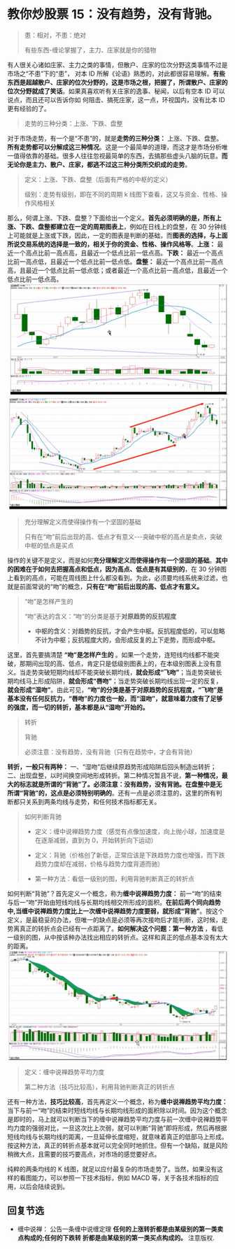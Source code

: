# 教你炒股票 15：没有趋势，没有背驰。

> 患：相对，不患：绝对
>
> 有些东西-缠论掌握了，主力、庄家就是你的猎物

有人很关心诸如庄家、主力之类的事情，但散户、庄家的位次分野这类事情不过是市场之“不患”下的“患”， 对本 ID 所解《论语》熟悉的，对此都很容易理解。**有些东西是超越散户、庄家的位次分野的，这是市场之根，把握了，所谓散户、庄家的位次分野就成了笑话**。如果真喜欢听有关庄家的逸事、秘闻，以后有空本 ID 可以说点，而且还可以告诉你如 何阻击、搞死庄家，这一点，环视国内，没有比本 ID 更有经验的了。

> 走势的三种分类：上涨、下跌、盘整

对于市场走势，有一个是“不患”的，就是**走势的三种分类：** 上涨、下跌、盘整。**所有走势都可以分解成这三种情况**。这是一个最简单的道理，而这才是市场分析唯一值得依靠的基础。很多人往往忽视最简单的东西，去搞那些虚头八脑的玩意。**而无论你是主力、散户、庄家，都逃不过这三种分类所交织成的走势**。

> 定义：上涨、下跌、盘整（后面有严格的中枢的定义）
>
> 级别：走势有级别，即在不同的周期 k 线图下查看，这又与资金、性格、操作风格相关

那么，何谓上涨、下跌、盘整？下面给出一个定义。**首先必须明确的是，所有上涨、下跌、盘整都建立在一定的周期图表上**，例如在日线上的盘整，在 30 分钟线上可能就是上涨或下跌，因此，一定的图表是判断的基础，而**图表的选择，与上面所说交易系统的选择是一致的，相关于你的资金、性格、操作风格等**。**上涨：** 最近一个高点比前一高点高，且最近一个低点比前一低点高。**下跌：** 最近一个高点比前一高点低，且最近一个低点比前一低点低。**盘整：** 最近一个高点比前一高点高，且最近一个低点比前一低点低；或者最近一个高点比前一高点低，且最近一个低点比前一低点高。
![](./1.png)
![](./2.png)

> 充分理解定义而使得操作有一个坚固的基础
>
> 只有在“吻”前后出现的高、低点才有意义---突破中枢的高点是卖点，突破中枢的低点是买点

操作的关键不是定义，而是如何**充分理解定义而使得操作有一个坚固的基础**。**其中的困难在于如何去把握高点和低点，因为高点、低点是有其级别的**，在 30 分钟图上看到的高点，可能在周线图上什么都没看到。为此，必须要均线系统来过滤，也就是前面常说的“吻”的概念，**只有在“吻”前后出现的高、低点才有意义。**

> “吻”是怎样产生的
>
> “吻”表达的含义：“吻“的分类是基于**对原趋势的反抗程度**
>
> - **中枢的含义：对趋势的反抗，才会产生中枢。反抗程度低的，可以忽略不计为中枢；反抗程度大的，会形成反复的上下走势，而形成中枢。**

这里，首先要搞清楚 **“吻”是怎样产生的** 。如果一个走势，连短线均线都不能突破，那期间出现的高、低点，肯定只是低级别图表上的，在本级别图表上没有意义。当走势突破短期均线却不能突破长期均线，**就会形成“飞吻”**；当走势突破长期均线马上形成陷阱，**就会形成“唇吻”**；当走势突破长期均线出现一定的反复，**就会形成“湿吻”**。由此可见，**“吻“的分类是基于对原趋势的反抗程度，“飞吻”是基本没有任何反抗力，“唇吻”的力度也一般，而“湿吻”，就意味着力度有了足够的强度，而一切的转折，基本都是从“湿吻”开始的。**

> 转折
>
> 背驰
>
> 必须注意：没有趋势，没有背驰（只有在趋势中，才会有背驰）

**转折，一般只有两种：** 一、“湿吻”后继续原趋势形成陷阱后回头制造出转折；二、出现盘整，以时间换空间地形成转折。第二种情况暂且不说，**第一种情况，最大的标志就是所谓的“背驰”了。必须注意：没有趋势，没有背驰。在盘整中是无所谓“背驰”的，这点是必须特别明确的**。还有一点是必须注意的，这里的所有判断都只关系到两条均线与走势，和任何技术指标都无关。

> 如何判断背驰
>
> - 定义：缠中说禅趋势力度（感觉有点像加速度，向上抛小球，加速度是在逐渐减弱，直到为 0，开始转折向下运动）
>
> - 定义：背驰（价格创了新低，正常应该是下跌趋势力度也增强，而下跌趋势力度却在减弱，价格与趋势力度背道而驰）
>
> - 第一种方法：看低一级别的图，利用背驰判断真正的转折点

如何判断“背驰”？首先定义一个概念，称为**缠中说禅趋势力度：** 前一“吻”的结束与后一“吻”开始由短线均线与长期均线相交所形成的面积。**在前后两个同向趋势中,当缠中说禅趋势力度比上一次缠中说禅趋势力度要弱，就形成“背驰”**。按这个定义，是最稳妥的办法，但唯一的缺点是必须等再次接吻后才能判断，这时候，走势离真正的转折点会已经有一点距离了。**如何解决这个问题：第一种方法** ，看低一级别的图，从中按该种办法找出相应的转折点。这样和真正的低点基本没有太大的距离。
![](./3.png)

> 定义：缠中说禅趋势平均力度
>
> 第二种方法（技巧比较高），利用背驰判断真正的转折点

还有一种方法，**技巧比较高**，首先再定义一个概念，称为**缠中说禅趋势平均力度：** 当下与前一“吻”的结束时短线均线与长期均线形成的面积除以时间。因为这个概念是即时的，马上就可以判断当下的缠中说禅趋势平均力度与前一次缠中说禅趋势平均力度的强弱对比，一旦这次比上次弱，就可以判断“背驰”即将形成，然后再根据短线均线与长期均线的距离，一旦延伸长度缩短，就意味着真正的低部马上形成。按这种方法，真正的转折点基本就可以完全同时地抓住。但有一个缺陷，就是风险稍微大点，且需要的技巧要高点，对市场的感觉要好点。

纯粹的两条均线的 K 线图，就足以应付最复杂的市场走势了。当然，如果没有这样的看图能力，可以参照一下技术指标，例如 MACD 等，关于各技术指标的应用，以后会陆续说到。

## 回复节选

- 缠中说禅：
  公告一条缠中说缠定理
  **任何的上涨转折都是由某级别的第一类卖点构成的;任何的下跌转
  折都是由某级别的第一类买点构成的。**
  注意版权.
